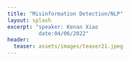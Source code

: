 ```yaml
---
title: "Misinformation Detection/NLP"
layout: splash
excerpt: "speaker: Kenan Xiao
          date:04/06/2022"
header:
  teaser: assets/images/teaser21.jpeg
---
```

